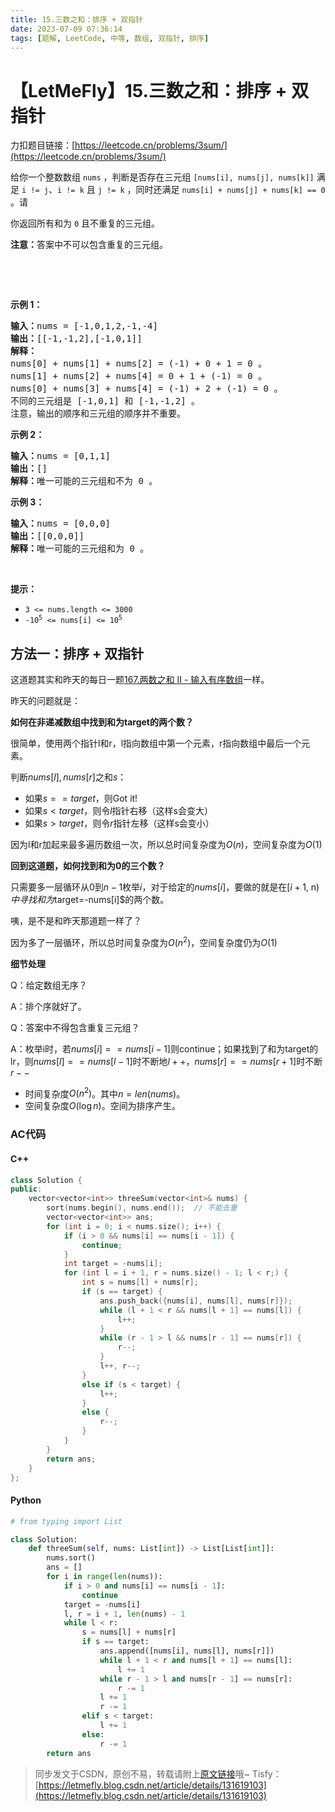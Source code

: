 ```yaml
---
title: 15.三数之和：排序 + 双指针
date: 2023-07-09 07:36:14
tags: [题解, LeetCode, 中等, 数组, 双指针, 排序]
---
```


# 【LetMeFly】15.三数之和：排序 + 双指针

力扣题目链接：[https://leetcode.cn/problems/3sum/](https://leetcode.cn/problems/3sum/)

<p>给你一个整数数组 <code>nums</code> ，判断是否存在三元组 <code>[nums[i], nums[j], nums[k]]</code> 满足 <code>i != j</code>、<code>i != k</code> 且 <code>j != k</code> ，同时还满足 <code>nums[i] + nums[j] + nums[k] == 0</code> 。请</p>

<p>你返回所有和为 <code>0</code> 且不重复的三元组。</p>

<p><strong>注意：</strong>答案中不可以包含重复的三元组。</p>

<p>&nbsp;</p>

<p>&nbsp;</p>

<p><strong>示例 1：</strong></p>

<pre>
<strong>输入：</strong>nums = [-1,0,1,2,-1,-4]
<strong>输出：</strong>[[-1,-1,2],[-1,0,1]]
<strong>解释：</strong>
nums[0] + nums[1] + nums[2] = (-1) + 0 + 1 = 0 。
nums[1] + nums[2] + nums[4] = 0 + 1 + (-1) = 0 。
nums[0] + nums[3] + nums[4] = (-1) + 2 + (-1) = 0 。
不同的三元组是 [-1,0,1] 和 [-1,-1,2] 。
注意，输出的顺序和三元组的顺序并不重要。
</pre>

<p><strong>示例 2：</strong></p>

<pre>
<strong>输入：</strong>nums = [0,1,1]
<strong>输出：</strong>[]
<strong>解释：</strong>唯一可能的三元组和不为 0 。
</pre>

<p><strong>示例 3：</strong></p>

<pre>
<strong>输入：</strong>nums = [0,0,0]
<strong>输出：</strong>[[0,0,0]]
<strong>解释：</strong>唯一可能的三元组和为 0 。
</pre>

<p>&nbsp;</p>

<p><strong>提示：</strong></p>

<ul>
	<li><code>3 &lt;= nums.length &lt;= 3000</code></li>
	<li><code>-10<sup>5</sup> &lt;= nums[i] &lt;= 10<sup>5</sup></code></li>
</ul>


    
## 方法一：排序 + 双指针

这道题其实和昨天的每日一题[167.两数之和 II - 输入有序数组](https://blog.tisfy.eu.org/2022/08/04/LeetCode%200167.%E4%B8%A4%E6%95%B0%E4%B9%8B%E5%92%8CII-%E8%BE%93%E5%85%A5%E6%9C%89%E5%BA%8F%E6%95%B0%E7%BB%84/)一样。

昨天的问题就是：

**如何在非递减数组中找到和为target的两个数？**

很简单，使用两个指针l和r，l指向数组中第一个元素，r指向数组中最后一个元素。

判断$nums[l], nums[r]$之和$s$：

+ 如果$s == target$，则Got it!
+ 如果$s < target$，则令$l$指针右移（这样s会变大）
+ 如果$s > target$，则令$r$指针左移（这样s会变小）

因为l和r加起来最多遍历数组一次，所以总时间复杂度为$O(n)$，空间复杂度为$O(1)$

**回到这道题，如何找到和为0的三个数？**

只需要多一层循环从$0$到$n - 1$枚举$i$，对于给定的$nums[i]$，要做的就是在$[i+1$, n)$中寻找和为$target=-nums[i]$的两个数。

咦，是不是和昨天那道题一样了？

因为多了一层循环，所以总时间复杂度为$O(n^2)$，空间复杂度仍为$O(1)$

**细节处理**

Q：给定数组无序？

A：排个序就好了。

Q：答案中不得包含重复三元组？

A：枚举i时，若$nums[i] == nums[i - 1]$则continue；如果找到了和为target的lr，则$nums[l] == nums[l - 1]$时不断地$l++$，$nums[r] == nums[r + 1]$时不断$r--$

+ 时间复杂度$O(n^2)$。其中$n = len(nums)$。
+ 空间复杂度$O(\log n)$。空间为排序产生。

### AC代码

#### C++

```cpp
class Solution {
public:
    vector<vector<int>> threeSum(vector<int>& nums) {
        sort(nums.begin(), nums.end());  // 不能去重
        vector<vector<int>> ans;
        for (int i = 0; i < nums.size(); i++) {
            if (i > 0 && nums[i] == nums[i - 1]) {
                continue;
            }
            int target = -nums[i];
            for (int l = i + 1, r = nums.size() - 1; l < r;) {
                int s = nums[l] + nums[r];
                if (s == target) {
                    ans.push_back({nums[i], nums[l], nums[r]});
                    while (l + 1 < r && nums[l + 1] == nums[l]) {
                        l++;
                    }
                    while (r - 1 > l && nums[r - 1] == nums[r]) {
                        r--;
                    }
                    l++, r--;
                }
                else if (s < target) {
                    l++;
                }
                else {
                    r--;
                }
            }
        }
        return ans;
    }
};
```

#### Python

```python
# from typing import List

class Solution:
    def threeSum(self, nums: List[int]) -> List[List[int]]:
        nums.sort()
        ans = []
        for i in range(len(nums)):
            if i > 0 and nums[i] == nums[i - 1]:
                continue
            target = -nums[i]
            l, r = i + 1, len(nums) - 1
            while l < r:
                s = nums[l] + nums[r]
                if s == target:
                    ans.append([nums[i], nums[l], nums[r]])
                    while l + 1 < r and nums[l + 1] == nums[l]:
                        l += 1
                    while r - 1 > l and nums[r - 1] == nums[r]:
                        r -= 1
                    l += 1
                    r -= 1
                elif s < target:
                    l += 1
                else:
                    r -= 1
        return ans
```

> 同步发文于CSDN，原创不易，转载请附上[原文链接](https://blog.tisfy.eu.org/2023/07/09/LeetCode%200015.%E4%B8%89%E6%95%B0%E4%B9%8B%E5%92%8C/)哦~
> Tisfy：[https://letmefly.blog.csdn.net/article/details/131619103](https://letmefly.blog.csdn.net/article/details/131619103)
